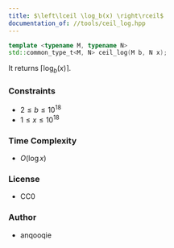 ```yaml
---
title: $\left\lceil \log_b(x) \right\rceil$
documentation_of: //tools/ceil_log.hpp
---
```


```cpp
template <typename M, typename N>
std::common_type_t<M, N> ceil_log(M b, N x);
```

It returns $\left\lceil \log_b(x) \right\rceil$.

### Constraints
- $2 \leq b \leq 10^{18}$
- $1 \leq x \leq 10^{18}$

### Time Complexity
- $O(\log x)$

### License
- CC0

### Author
- anqooqie
